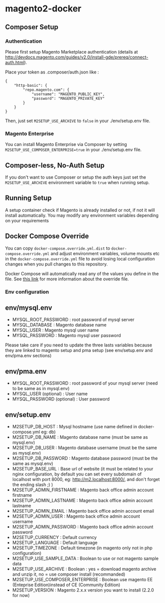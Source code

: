 # magento2-docker

## Composer Setup

### Authentication

Please first setup Magento Marketplace authentication (details at <a href="http://devdocs.magento.com/guides/v2.0/install-gde/prereq/connect-auth.html" target="_blank">http://devdocs.magento.com/guides/v2.0/install-gde/prereq/connect-auth.html</a>).

Place your token as .composer/auth.json like :

```
{
    "http-basic": {
        "repo.magento.com": {
            "username": "MAGENTO_PUBLIC_KEY",
            "password": "MAGENTO_PRIVATE_KEY"
        }
    }
}
```

Then, just set `M2SETUP_USE_ARCHIVE` to `false` in your ./env/setup.env file. 

### Magento Enterprise 

You can install Magento Enterprise via Composer by setting `M2SETUP_USE_COMPOSER_ENTERPRISE=true` in your ./env/setup.env file.


## Composer-less, No-Auth Setup

If you don't want to use Composer or setup the auth keys just set the `M2SETUP_USE_ARCHIVE` environment variable to `true` when running setup.

## Running Setup

A setup container check if Magento is already installed or not, if not it will install automatically.
You may modify any environment variables depending on your requirements

## Docker Compose Override

You can copy `docker-compose.override.yml.dist` to `docker-compose.override.yml` and adjust environment variables, volume mounts etc in the `docker-compose.override.yml` file to avoid losing local configuration changes when you pull changes to this repository. 

Docker Compose will automatically read any of the values you define in the file. See [this link](https://docs.docker.com/compose/extends/#/understanding-multiple-compose-files) for more information about the override file.

### Env configuration 

## env/mysql.env

- MYSQL_ROOT_PASSWORD : root password of mysql server 
- MYSQL_DATABASE : Magento database name 
- MYSQL_USER : Magento mysql user name
- MYSQL_PASSWORD : Magento mysql user password

Please take care if you need to update the three lasts variables because they are linked to magento setup and pma setup (see env/setup.env and env/pma.env sections)

## env/pma.env

- MYSQL_ROOT_PASSWORD : root password of your mysql server (need to be same as in mysql.env)
- MYSQL_USER (optional) : User name
- MYSQL_PASSWORD (optional) : User password

## env/setup.env

- M2SETUP_DB_HOST : Mysql hostname (use name defined in docker-compose.yml eg: db)
- M2SETUP_DB_NAME : Magento database name (must be same as mysql.env)
- M2SETUP_DB_USER : Magento database username (must be the same as mysql.env)
- M2SETUP_DB_PASSWORD : Magento database password (must be the same as mysql.env)
- M2SETUP_BASE_URL : Base url of website (it must be related to your nginx configuration, by default you can set every subdomain of localhost with port 8000, eg: http://m2.localhost:8000/, and don't forget the ending slash ;) )
- M2SETUP_ADMIN_FIRSTNAME : Magento back office admin account firstname
- M2SETUP_ADMIN_LASTNAME : Magento back office admin account lastname
- M2SETUP_ADMIN_EMAIL : Magento back office admin account email
- M2SETUP_ADMIN_USER : Magento back office admin account username
- M2SETUP_ADMIN_PASSWORD : Magento back office admin account password
- M2SETUP_CURRENCY : Default currency
- M2SETUP_LANGUAGE : Default language
- M2SETUP_TIMEZONE : Default timezone (in magento only not in php configuration)
- M2SETUP_USE_SAMPLE_DATA : Boolean to use or not magento sample data
- M2SETUP_USE_ARCHIVE : Boolean : yes = download magento archive and unzip it, no = use composer install (recommanded)
- M2SETUP_USE_COMPOSER_ENTERPRISE : Boolean use magento EE (Enteprise Edition)instead of CE (Community Edition)
- M2SETUP_VERSION : Magento 2.x.x version you want to install (2.2.0 for now)
